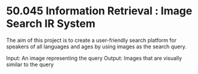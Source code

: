 # 50.045 Information Retrieval : Image Search IR System

The aim of this project is to create a user-friendly search platform for speakers of all languages and ages by using images as the search query.

Input: An image representing the query
Output: Images that are visually similar to the query


